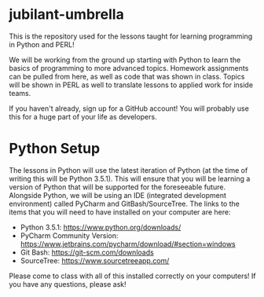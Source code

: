 # jubilant-umbrella
This is the repository used for the lessons taught for learning programming in Python and PERL! 

We will be working from the ground up starting with Python to learn the basics of programming to more advanced topics. Homework assignments can be pulled from here, as well as code that was shown in class.
Topics will be shown in PERL as well to translate lessons to applied work for inside teams.

If you haven't already, sign up for a GitHub account! You will probably use this for a huge part of your life as developers.

# Python Setup
The lessons in Python will use the latest iteration of Python (at the time of writing this will be Python 3.5.1). This will ensure that you will be learning a version of Python that will be supported for the foreseeable future. Alongside Python, we will be using an IDE (integrated development environment) called PyCharm and GitBash/SourceTree. The links to the items that you will need to have installed on your computer are here:

  * Python 3.5.1: <https://www.python.org/downloads/>
  * PyCharm Community Version: <https://www.jetbrains.com/pycharm/download/#section=windows>
  * Git Bash: <https://git-scm.com/downloads>
  * SourceTree: <https://www.sourcetreeapp.com/>

Please come to class with all of this installed correctly on your computers! If you have any questions, please ask!
